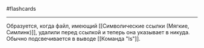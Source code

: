 #flashcards 
***
Образуется, когда файл, имеющий [[Символические ссылки (Мягкие, Симлинк)]], удалили перед ссылкой и теперь она указывает в никуда. 
Обычно подсвечивается в выводе [[Команда "ls"]].